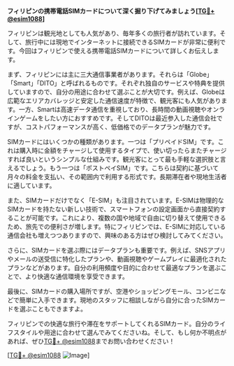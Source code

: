 **フィリピンの携帯電話SIMカードについて深く掘り下げてみましょう[[TG💪+ @esim1088](https://t.me/s/esim1088)]**

フィリピンは観光地としても人気があり、毎年多くの旅行者が訪れています。そして、旅行中には現地でインターネットに接続できるSIMカードが非常に便利です。今回はフィリピンで使える携帯電話SIMカードについて詳しくお伝えします。

まず、フィリピンには主に三大通信事業者があります。それらは「Globe」「Smart」「DITO」と呼ばれるものです。それぞれ独自のサービスや特典を提供していますので、自分の用途に合わせて選ぶことが大切です。例えば、Globeは広範なエリアカバレッジと安定した通信速度が特徴で、観光客にも人気があります。一方、Smartは高速データ通信を重視しており、長時間の動画視聴やオンラインゲームをしたい方におすすめです。そしてDITOは最近参入した通信会社ですが、コストパフォーマンスが高く、低価格でのデータプランが魅力です。

SIMカードにはいくつかの種類があります。一つは「プリペイドSIM」です。これは購入時に金額をチャージして使用するタイプで、使い切ったらまたチャージすれば良いというシンプルな仕組みです。観光客にとって最も手軽な選択肢と言えるでしょう。もう一つは「ポストペイSIM」です。こちらは契約に基づいて月々の料金を支払い、その範囲内で利用する形式です。長期滞在者や現地生活者に適しています。

また、SIMカードだけでなく「E-SIM」も注目されています。E-SIMは物理的なSIMカードを持たない新しい技術で、スマートフォンの設定画面から直接契約することが可能です。これにより、複数の国や地域で自由に切り替えて使用できるため、旅先での便利さが増します。特にフィリピンでは、E-SIMに対応している通信会社も増えつつありますので、興味のある方はぜひ検討してみてください。

さらに、SIMカードを選ぶ際にはデータプランも重要です。例えば、SNSアプリやメールの送受信に特化したプランや、動画視聴やゲームプレイに最適化されたプランなどがあります。自分の利用頻度や目的に合わせて最適なプランを選ぶことで、より快適な通信環境を享受できます。

最後に、SIMカードの購入場所ですが、空港やショッピングモール、コンビニなどで簡単に入手できます。現地のスタッフに相談しながら自分に合ったSIMカードを選ぶこともできますよ。

フィリピンでの快適な旅行や滞在をサポートしてくれるSIMカード。自分のライフスタイルや用途に合わせて選んでみてくださいね。そして、もし何か不明点があれば、ぜひ[TG💪+ @esim1088](https://t.me/s/esim1088)までお問い合わせください！

[[TG💪+ @esim1088](https://t.me/s/esim1088) ![Image](https://i.postimg.cc/Y0z9fWf4/image.png)]
